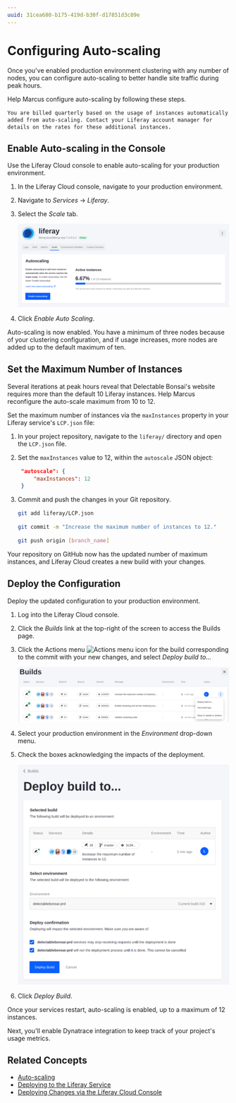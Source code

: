 ```yaml
---
uuid: 31cea680-b175-419d-b30f-d17851d3c89e
---
```

# Configuring Auto-scaling

Once you've enabled production environment clustering with any number of nodes, you can configure auto-scaling to better handle site traffic during peak hours.

Help Marcus configure auto-scaling by following these steps.

```{important}
You are billed quarterly based on the usage of instances automatically added from auto-scaling. Contact your Liferay account manager for details on the rates for these additional instances.
```

## Enable Auto-scaling in the Console

Use the Liferay Cloud console to enable auto-scaling for your production environment.

1. In the Liferay Cloud console, navigate to your production environment.

1. Navigate to *Services* &rarr; *Liferay*.

1. Select the *Scale* tab.

   ![The Scale tab within the Liferay service shows the number of instances being used and the control to enable or disable auto-scaling.](./configuring-auto-scaling/images/01.png)

1. Click *Enable Auto Scaling*.

Auto-scaling is now enabled. You have a minimum of three nodes because of your clustering configuration, and if usage increases, more nodes are added up to the default maximum of ten.

## Set the Maximum Number of Instances

Several iterations at peak hours reveal that Delectable Bonsai's website requires more than the default 10 Liferay instances. Help Marcus reconfigure the auto-scale maximum from 10 to 12. 

Set the maximum number of instances via the `maxInstances` property in your Liferay service's `LCP.json` file:

1. In your project repository, navigate to the `liferay/` directory and open the `LCP.json` file.

1. Set the `maxInstances` value to 12, within the `autoscale` JSON object:

   ```json
    "autoscale": {
        "maxInstances": 12
    }
   ```

1. Commit and push the changes in your Git repository.

   ```bash
   git add liferay/LCP.json
   ```

   ```bash
   git commit -m "Increase the maximum number of instances to 12."
   ```

   ```bash
   git push origin [branch_name]
   ```

Your repository on GitHub now has the updated number of maximum instances, and Liferay Cloud creates a new build with your changes.

## Deploy the Configuration

Deploy the updated configuration to your production environment.

1. Log into the Liferay Cloud console.

1. Click the *Builds* link at the top-right of the screen to access the Builds page.

1. Click the Actions menu ![Actions menu icon](../../images/icon-actions.png) for the build corresponding to the commit with your new changes, and select *Deploy build to...*

   ![Select the build to deploy with your commit message from the Builds page.](./configuring-auto-scaling/images/02.png)

1. Select your production environment in the *Environment* drop-down menu.

1. Check the boxes acknowledging the impacts of the deployment.

   ![Choose the production environment and complete the form to deploy the build.](./configuring-auto-scaling/images/03.png)

1. Click *Deploy Build*.

Once your services restart, auto-scaling is enabled, up to a maximum of 12 instances.

Next, you'll enable Dynatrace integration to keep track of your project's usage metrics.

## Related Concepts

<!-- Please fix the links below. The fewer redirects we need, the better. -Rich --> 

* [Auto-scaling](https://learn.liferay.com/liferay-cloud/latest/en/manage-and-optimize/auto-scaling.html)
* [Deploying to the Liferay Service](https://learn.liferay.com/liferay-cloud/latest/en/using-the-liferay-dxp-service/deploying-to-the-liferay-service.html)
* [Deploying Changes via the Liferay Cloud Console](https://learn.liferay.com/liferay-cloud/latest/en/build-and-deploy/deploying-changes-via-the-liferay-cloud-console.html)
